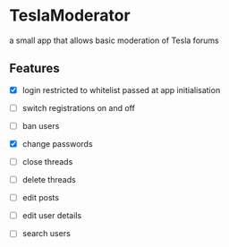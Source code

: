 # TeslaModerator
a small app that allows basic moderation of Tesla forums

Features
--------
- [x] login restricted to whitelist passed at app initialisation
- [ ] switch registrations on and off
- [ ] ban users
- [x] change passwords
- [ ] close threads
- [ ] delete threads
- [ ] edit posts
- [ ] edit user details
- [ ] search users

